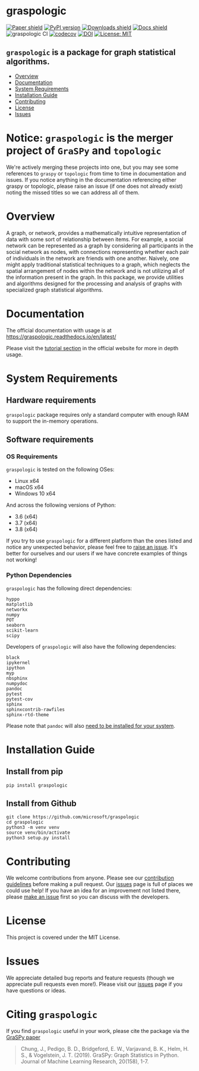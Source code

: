 # graspologic
[![Paper shield](https://img.shields.io/badge/JMLR-Paper-red)](http://www.jmlr.org/papers/volume20/19-490/19-490.pdf)
[![PyPI version](https://img.shields.io/pypi/v/graspologic.svg)](https://pypi.org/project/graspologic/)
[![Downloads shield](https://pepy.tech/badge/graspologic)](https://pepy.tech/project/graspologic)
[![Docs shield](https://img.shields.io/readthedocs/graspologic)](https://graspologic.readthedocs.io/)
![graspologic CI](https://github.com/microsoft/graspologic/workflows/graspologic%20CI/badge.svg)
[![codecov](https://codecov.io/gh/microsoft/graspologic/branch/dev/graph/badge.svg)](https://codecov.io/gh/microsoft/graspologic)
[![DOI](https://zenodo.org/badge/147768493.svg)](https://zenodo.org/badge/latestdoi/147768493)
[![License: MIT](https://img.shields.io/badge/License-MIT-yellow.svg)](https://opensource.org/licenses/MIT)


## `graspologic` is a package for graph statistical algorithms.

- [Overview](#overview)
- [Documentation](#documentation)
- [System Requirements](#system-requirements)
- [Installation Guide](#installation-guide)
- [Contributing](#contributing)
- [License](#license)
- [Issues](#issues)

# Notice: `graspologic` is the merger project of `GraSPy` and `topologic`
We're actively merging these projects into one, but you may see some references to `graspy` or `topologic` from time to time in documentation and 
issues. If you notice anything in the documentation referencing either graspy or topologic, please raise an issue (if one does not already exist) 
noting the missed titles so we can address all of them.

# Overview
A graph, or network, provides a mathematically intuitive representation of data with some sort of relationship between items. For example, a social network can be represented as a graph by considering all participants in the social network as nodes, with connections representing whether each pair of individuals in the network are friends with one another. Naively, one might apply traditional statistical techniques to a graph, which neglects the spatial arrangement of nodes within the network and is not utilizing all of the information present in the graph. In this package, we provide utilities and algorithms designed for the processing and analysis of graphs with specialized graph statistical algorithms.

# Documentation
The official documentation with usage is at https://graspologic.readthedocs.io/en/latest/

Please visit the [tutorial section](https://graspologic.readthedocs.io/en/latest/tutorial.html) in the official website for more in depth usage.

# System Requirements
## Hardware requirements
`graspologic` package requires only a standard computer with enough RAM to support the in-memory operations. 

## Software requirements
### OS Requirements
`graspologic` is tested on the following OSes:
- Linux x64
- macOS x64
- Windows 10 x64

And across the following versions of Python:
- 3.6 (x64)
- 3.7 (x64)
- 3.8 (x64)

If you try to use `graspologic` for a different platform than the ones listed and notice any unexpected behavior,
please feel free to [raise an issue](https://github.com/microsoft/graspologic/issues/new).  It's better for ourselves and our users 
if we have concrete examples of things not working!

### Python Dependencies
`graspologic` has the following direct dependencies:
```
hyppo
matplotlib
networkx
numpy
POT
seaborn
scikit-learn
scipy
```

Developers of `graspologic` will also have the following dependencies:
```
black
ipykernel
ipython
myp
nbsphinx
numpydoc
pandoc
pytest
pytest-cov
sphinx
sphinxcontrib-rawfiles
sphinx-rtd-theme
```

Please note that `pandoc` will also [need to be installed for your system](https://pandoc.org/installing.html).

# Installation Guide
## Install from pip
```
pip install graspologic
```

## Install from Github
```
git clone https://github.com/microsoft/graspologic
cd graspologic
python3 -m venv venv
source venv/bin/activate
python3 setup.py install
```

# Contributing
We welcome contributions from anyone. Please see our [contribution guidelines](https://github.com/microsoft/graspologic/blob/dev/CONTRIBUTING.md) before making a pull request. Our 
[issues](https://github.com/microsoft/graspologic/issues) page is full of places we could use help! 
If you have an idea for an improvement not listed there, please 
[make an issue](https://github.com/microsoft/graspologic/issues/new) first so you can discuss with the developers. 

# License
This project is covered under the MIT License.

# Issues
We appreciate detailed bug reports and feature requests (though we appreciate pull requests even more!). Please visit our [issues](https://github.com/microsoft/graspologic/issues) page if you have questions or ideas.

# Citing `graspologic`
If you find `graspologic` useful in your work, please cite the package via the [GraSPy paper](http://www.jmlr.org/papers/volume20/19-490/19-490.pdf)

> Chung, J., Pedigo, B. D., Bridgeford, E. W., Varjavand, B. K., Helm, H. S., & Vogelstein, J. T. (2019). GraSPy: Graph Statistics in Python. Journal of Machine Learning Research, 20(158), 1-7.
